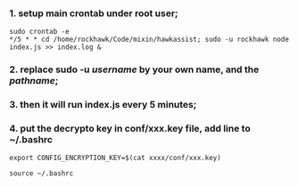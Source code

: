 ### 1. setup main crontab under root user;
```
sudo crontab -e
*/5 * * cd /home/rockhawk/Code/mixin/hawkassist; sudo -u rockhawk node index.js >> index.log & 
```

### 2. replace sudo -u _username_ by your own name, and the _pathname_;

### 3. then it will run index.js every 5 minutes;

### 4. put the decrypto key in conf/xxx.key file, add line to ~/.bashrc
```
export CONFIG_ENCRYPTION_KEY=$(cat xxxx/conf/xxx.key)
```
`source ~/.bashrc`
